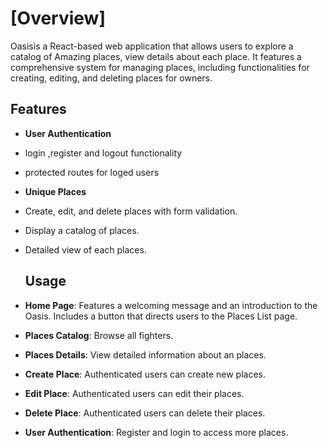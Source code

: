 # [Overview]
Oasisis a React-based web application that allows users to explore a catalog of Amazing places, view details about each place. It features a comprehensive system for managing places, including functionalities for creating, editing, and deleting places for owners.

## Features

- **User Authentication**
- login ,register and logout functionality
- protected routes for loged users
- **Unique Places**
- Create, edit, and delete places with form validation.
- Display a catalog of places.
- Detailed view of each places.


  ## Usage

- **Home Page**: Features a welcoming message and an introduction to the Oasis. Includes a  button that directs users to the Places List page.
- **Places Catalog**: Browse all fighters.
- **Places Details**: View detailed information about an places.
- **Create Place**: Authenticated users can create new places.
- **Edit Place**: Authenticated users can edit their places.
- **Delete Place**: Authenticated users can delete their places.
- **User Authentication**: Register and login to access more places.
